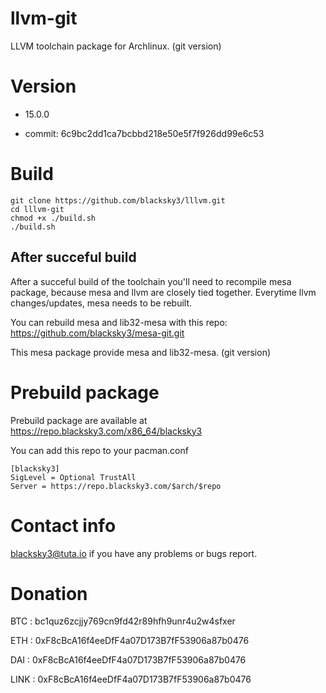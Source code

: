 # llvm-git

LLVM toolchain package for Archlinux. (git version)

# Version

- 15.0.0

- commit: 6c9bc2dd1ca7bcbbd218e50e5f7f926dd99e6c53

# Build

    git clone https://github.com/blacksky3/lllvm.git
    cd lllvm-git
    chmod +x ./build.sh
    ./build.sh
    
## After succeful build

After a succeful build of the toolchain you'll need to recompile mesa package, because mesa and llvm are closely tied together. Everytime llvm changes/updates, mesa needs to be rebuilt.

You can rebuild mesa and lib32-mesa with this repo: https://github.com/blacksky3/mesa-git.git

This mesa package provide mesa and lib32-mesa. (git version)

# Prebuild package

Prebuild package are available at https://repo.blacksky3.com/x86_64/blacksky3

You can add this repo to your pacman.conf

    [blacksky3]
    SigLevel = Optional TrustAll
    Server = https://repo.blacksky3.com/$arch/$repo
    
# Contact info

blacksky3@tuta.io if you have any problems or bugs report.

# Donation

BTC : bc1quz6zcjjy769cn9fd42r89hfh9unr4u2w4sfxer

ETH : 0xF8cBcA16f4eeDfF4a07D173B7fF53906a87b0476

DAI : 0xF8cBcA16f4eeDfF4a07D173B7fF53906a87b0476

LINK : 0xF8cBcA16f4eeDfF4a07D173B7fF53906a87b0476

